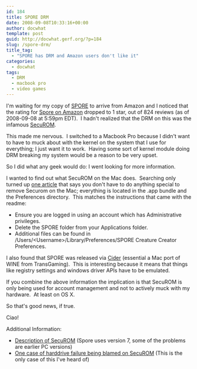 ```yaml
---
id: 184
title: SPORE DRM
date: 2008-09-08T10:33:16+00:00
author: docwhat
template: post
guid: http://docwhat.gerf.org/?p=184
slug: /spore-drm/
title_tag:
  - "SPORE has DRM and Amazon users don't like it"
categories:
  - docwhat
tags:
  - DRM
  - macbook pro
  - video games
---
```

I'm waiting for my copy of <a href="http://www.spore.com/">SPORE</a> to arrive from Amazon and I noticed that the rating for <a name="evtst|a|B000FKBCX4" href="http://www.amazon.com/Electronic-Arts-15352-Spore/dp/B000FKBCX4%3FSubscriptionId%3D02E5W5871AJF7PMMMS82%26tag%3Dws%26linkCode%3Dxm2%26camp%3D2025%26creative%3D165953%26creativeASIN%3DB000FKBCX4">Spore on Amazon</a> dropped to 1 star, out of 824 reviews (as of 2008-09-08 at 5:59pm EDT).  I hadn't realized that the DRM on this was the infamous <a href="http://en.wikipedia.org/wiki/SecuROM">SecuROM</a>.

This made me nervous.  I switched to a Macbook Pro because I didn't want to have to muck about with the kernel on the system that I use for everything; I just want it to work.  Having some sort of kernel module doing DRM breaking my system would be a reason to be very upset.

So I did what any geek would do: I went looking for more information.

I wanted to find out what SecuROM on the Mac does.  Searching only turned up <a href="http://securom.mustbedestroyed.org/phorum/viewtopic.php?f=8&amp;t=84&amp;p=701">one article</a> that says you don't have to do anything special to remove Securom on the Mac; everything is located in the .app bundle and the Preferences directory.  This matches the instructions that came with the readme:
<ul>
	<li>Ensure you are logged in using an account which has Administrative privileges.</li>
	<li>Delete the SPORE folder from your Applications folder.</li>
	<li>Additional files can be found in /Users/&lt;Username&gt;/Library/Preferences/SPORE Creature Creator Preferences.</li>
</ul>
I also found that SPORE was released via <a href="http://www.transgaming.com/products/cider/">Cider</a> (essential a Mac port of WINE from TransGaming).  This is interesting because it means that things like registry settings and windows driver APIs have to be emulated.

If you combine the above information the implication is that SecuROM is only being used for account management and not to actively muck with my hardware.  At least on OS X.

So that's good news, if true.

Ciao!

Additional Information:
<ul>
	<li><a href="http://reclaimyourgame.com/index.php?option=com_content&amp;view=article&amp;id=52&amp;Itemid=13">Description of SecuROM</a> (Spore uses version 7, some of the problems are earlier PC versions)</li>
	<li><a href="http://forums.ea.com/mboards/thread.jspa?threadID=378657&amp;tstart=0&amp;start=251">One case of harddrive failure being blamed on SecuROM</a> (This is the only case of this I've heard of)</li>
</ul>